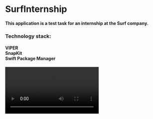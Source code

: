 # SurfInternship
<h4>
This application is a test task for an internship at the Surf company.
</h4>
<h3>
Technology stack:
</h3>
<h4>
VIPER<br>SnapKit<br>Swift Package Manager<br>
</h4>

![](https://github.com/Aleksandr9090/SurfInternship/blob/main/Surf_for_GIF.mov)
